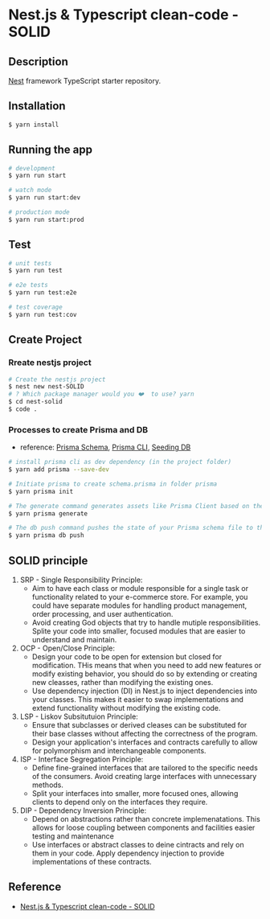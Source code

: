 # Nest.js & Typescript clean-code - SOLID

## Description

[Nest](https://github.com/nestjs/nest) framework TypeScript starter repository.

## Installation

```bash
$ yarn install
```

## Running the app

```bash
# development
$ yarn run start

# watch mode
$ yarn run start:dev

# production mode
$ yarn run start:prod
```

## Test

```bash
# unit tests
$ yarn run test

# e2e tests
$ yarn run test:e2e

# test coverage
$ yarn run test:cov
```

## Create Project

### Rreate nestjs project

```bash
# Create the nestjs project
$ nest new nest-SOLID
# ? Which package manager would you ❤️  to use? yarn
$ cd nest-solid
$ code .
```

### Processes to create Prisma and DB
 - reference: [Prisma Schema](https://www.prisma.io/docs/concepts/components/prisma-schema), [Prisma CLI](https://www.prisma.io/docs/reference/api-reference/command-reference), [Seeding DB](https://www.prisma.io/docs/guides/migrate/seed-database)

```bash
# install prisma cli as dev dependency (in the project folder)
$ yarn add prisma --save-dev

# Initiate prisma to create schema.prisma in folder prisma
$ yarn prisma init

# The generate command generates assets like Prisma Client based on the generator and data model blocks defined in your prisma/schema.prisma file.
$ yarn prisma generate

# The db push command pushes the state of your Prisma schema file to the database without using migrations. It creates the database if the database does not exist.
$ yarn prisma db push
```

## SOLID principle

1. SRP - Single Responsibility Principle:
     - Aim to have each class or module responsible for a single task or functionality related to your e-commerce store. For example, you could have separate modules for handling product management, order processing, and user authentication.
     - Avoid creating God objects that try to handle mutiple responsibilities. Splite your code into smaller, focused modules that are easier to understand and maintain.
2. OCP - Open/Close Principle:
    - Design your code to be open for extension but closed for modification. THis means that when you need to add new features or modify existing behavior, you should do so by extending or creating new cleasses, rather than modifying the existing ones.
    - Use dependency injection (DI) in Nest.js to inject dependencies into your classes. This makes it easier to swap implementations and extend functionality without modifying the existing code.
3. LSP - Liskov Subsitutuion Principle:
    - Ensure that subclasses or derived cleases can be substituted for their base classes without affecting the correctness of the program.
    - Design your application's interfaces and contracts carefully to allow for polymorphism and interchangeable components.
4. ISP - Interface Segregation Principle:
    - Define fine-grained interfaces that are tailored to the specific needs of the consumers. Avoid creating large interfaces with unnecessary methods.
    - Split your interfaces into smaller, more focused ones, allowing clients to depend only on the interfaces they require.
5. DIP - Dependency Inversion Principle:
    - Depend on abstractions rather than concrete implemenatations. This allows for loose coupling between components and facilities easier testing and maintenance
    - Use interfaces or abstract classes to deine cintracts and rely on them in your code. Apply dependency injection to provide implementations of these contracts.


## Reference

- [Nest.js & Typescript clean-code - SOLID](https://www.youtube.com/watch?v=vE74gnv4VlY&list=TLPQMjgwMTIwMjQb_Md5tOANBA&index=6)
